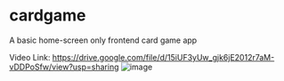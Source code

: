 # cardgame
A basic home-screen only frontend card game app

Video Link: https://drive.google.com/file/d/15iUF3yUw_gjk6jE2012r7aM-vDDPoSfw/view?usp=sharing
![image](https://github.com/sathya00704/cardgame/assets/103351192/bca110ce-023a-46b9-a4fb-26e675ae3b87)
